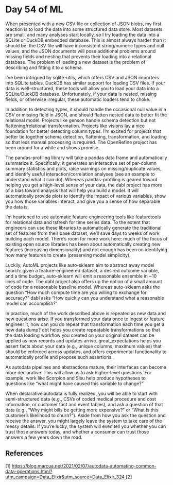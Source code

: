 # Day 54 of ML 

When presented with a new CSV file or collection of JSON blobs, my first reaction is to load the data into some structured data store. Most datasets are small, and many analyses start locally, so I try loading the data into a SQLite or DuckDB embedded database. This is almost always harder than it should be: the CSV file will have inconsistent string/numeric types and null values, and the JSON documents will pose additional problems around missing fields and nesting that prevents their loading into a relational database. The problem of loading a new dataset is the problem of describing and fitting it to a schema.

I’ve been intrigued by sqlite-utils, which offers CSV and JSON importers into SQLite tables. DuckDB has similar support for loading CSV files. If your data is well-structured, these tools will allow you to load your data into a SQLite/DuckDB database. Unfortunately, if your data is nested, missing fields, or otherwise irregular, these automatic loaders tend to choke.

In addition to detecting types, it should handle the occasional null value in a CSV or missing field in JSON, and should flatten nested data to better fit the relational model. Projects like genson handle schema detection but not flattening/relational transformation. Projects like visions lay a nice foundation for better detecting column types. I’m excited for projects that better tie together schema detection, flattening, transformation, and loading so that less manual processing is required. The OpenRefine project has been around for a while and shows promise.


The pandas-profiling library will take a pandas data frame and automatically summarize it. Specifically, it generates an interactive set of per-column summary statistics and plots, raise warnings on missing/duplicate values, and identify useful interaction/correlation analyses (see an example to understand what it can do). Whereas pandas-profiling is geared toward helping you get a high-level sense of your data, the dabl project has more of a bias toward analysis that will help you build a model. It will automatically provide plots to identify the impact of various variables, show you how those variables interact, and give you a sense of how separable the data is.

I’m heartened to see automatic feature engineering tools like featuretools for relational data and tsfresh for time series data. To the extent that engineers can use these libraries to automatically generate the traditional set of features from their base dataset, we’ll save days to weeks of work building each model. There’s room for more work here: much of the focus of existing open source libraries has been about automatically creating new features (increasing dimensionality) and not enough has been on identifying how many features to create (preserving model simplicity).

Luckily, AutoML projects like auto-sklearn aim to abstract away model search: given a feature-engineered dataset, a desired outcome variable, and a time budget, auto-sklearn will emit a reasonable ensemble in ~10 lines of code. The dabl project also offers up the notion of a small amount of code for a reasonable baseline model. Whereas auto-sklearn asks the question “How much compute time are you willing to exchange for accuracy?” dabl asks “How quickly can you understand what a reasonable model can accomplish?”

In practice, much of the work described above is repeated as new data and new questions arise. If you transformed your data once to ingest or feature engineer it, how can you do repeat that transformation each time you get a new data dump? 
dbt helps you create repeatable transformations so that the data loading workflow you created on your original dataset can be applied as new records and updates arrive. great_expectations helps you assert facts about your data (e.g., unique columns, maximum values) that should be enforced across updates, and offers experimental functionality to automatically profile and propose such assertions.

As autodata pipelines and abstractions mature, their interfaces can become more declarative. This will allow us to ask higher-level questions. For example, work like Scorpion and Sisu help produce hypotheses to questions like “what might have caused this variable to change?”

When declarative autodata is fully realized, you will be able to start with semi-structured data (e.g., CSVs of coded medical procedure and cost information, or customer fact and event tables), and ask a question of that data (e.g., “Why might bills be getting more expensive?” or “What is this customer’s likelihood to churn?”). Aside from how you ask the question and receive the answer, you might largely leave the system to take care of the messy details. If you’re lucky, the system will even tell you whether you can trust those answers today, and whether a consumer can trust those answers a few years down the road.


**References**
------------
[1] https://blog.marcua.net/2021/02/07/autodata-automating-common-data-operations.html?utm_campaign=Data_Elixir&utm_source=Data_Elixir_324
[2]
